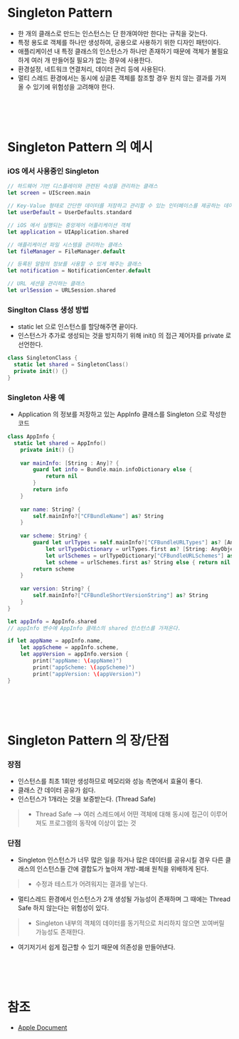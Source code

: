 
<br><br><br>

# Singleton Pattern
- 한 개의 클래스로 만드는 인스턴스는 단 한개여야만 한다는 규칙을 갖는다.
- 특정 용도로 객체를 하나만 생성하여, 공용으로 사용하기 위한 디자인 패턴이다.
- 애플리케이션 내 특정 클래스의 인스턴스가 하나만 존재하기 때문에 객체가 불필요하게 여러 개 만들어질 필요가 없는 경우에 사용한다.
- 환경설정, 네트워크 연결처리, 데이터 관리 등에 사용된다.
- 멀티 스레드 환경에서는 동시에 싱글톤 객체를 참조할 경우 원치 않는 결과를 가져올 수 있기에 위험성을 고려해야 한다.

<br><br><br>

# Singleton Pattern 의 예시

### iOS 에서 사용중인 Singleton
```swift
// 하드웨어 기반 디스플레이와 관련된 속성을 관리하는 클래스
let screen = UIScreen.main

// Key-Value 형태로 간단한 데이터를 저장하고 관리할 수 있는 인터페이스를 제공하는 데이터베이스 클래스
let userDefault = UserDefaults.standard

// iOS 에서 실행되는 중앙제어 어플리케이션 객체
let application = UIApplication.shared

// 애플리케이션 파일 시스템을 관리하는 클래스
let fileManager = FileManager.default

// 등록된 알람의 정보를 사용할 수 있게 해주는 클래스
let notification = NotificationCenter.default

// URL 세션을 관리하는 클래스
let urlSession = URLSession.shared
```

### Singlton Class 생성 방법
- static let 으로 인스턴스를 할당해주면 끝이다.
- 인스턴스가 추가로 생성되는 것을 방지하기 위해 init() 의 접근 제어자를 private 로 선언한다.
```swift
class SingletonClass {
  static let shared = SingletonClass()
  private init() {}
}
```
### Singleton 사용 예
- Application 의 정보를 저장하고 있는 AppInfo 클래스를 Singleton 으로 작성한 코드
```swift
class AppInfo {
  static let shared = AppInfo()
	private init() {}
 
	var mainInfo: [String : Any]? {
		guard let info = Bundle.main.infoDictionary else {
			return nil
		}
		return info
	}
 
	var name: String? {
		self.mainInfo?["CFBundleName"] as? String
	}
 
	var scheme: String? {
		guard let urlTypes = self.mainInfo?["CFBundleURLTypes"] as? [AnyObject],
			let urlTypeDictionary = urlTypes.first as? [String: AnyObject],
			let urlSchemes = urlTypeDictionary["CFBundleURLSchemes"] as? [AnyObject],
			let scheme = urlSchemes.first as? String else { return nil }
		return scheme
	}
 
	var version: String? {
		self.mainInfo?["CFBundleShortVersionString"] as? String
	}
}

let appInfo = AppInfo.shared
// appInfo 변수에 AppInfo 클래스의 shared 인스턴스를 가져온다.

if let appName = appInfo.name,
	let appScheme = appInfo.scheme,
	let appVersion = appInfo.version {
		print("appName: \(appName)")
		print("appScheme: \(appScheme)")
		print("appVersion: \(appVersion)")
}
```

<br><br><br>

# Singleton Pattern 의 장/단점
### 장점
- 인스턴스를 최초 1회만 생성하므로 메모리와 성능 측면에서 효율이 좋다.
- 클래스 간 데이터 공유가 쉽다.
- 인스턴스가 1개라는 것을 보증받는다. (Thread Safe)
>- Thread Safe --> 여러 스레드에서 어떤 객체에 대해 동시에 접근이 이루어져도 프로그램의 동작에 이상이 없는 것 

### 단점
- Singleton 인스턴스가 너무 많은 일을 하거나 많은 데이터를 공유시킬 경우 다른 클래스의 인스턴스들 간에 결합도가 높아져 개방-폐쇄 원칙을 위배하게 된다.
>- 수정과 테스트가 어려워지는 결과를 낳는다.
- 멀티스레드 환경에서 인스턴스가 2개 생성될 가능성이 존재하며 그 때에는 Thread Safe 하지 않는다는 위험성이 있다.
>- Singleton 내부의 객체의 데이터를 동기적으로 처리하지 않으면 꼬여버릴 가능성도 존재한다.
- 여기저기서 쉽게 접근할 수 있기 때문에 의존성을 만들어낸다.

<br><br><br>

# 참조
- [Apple Document](https://developer.apple.com/documentation/swift/cocoa_design_patterns/managing_a_shared_resource_using_a_singleton)

